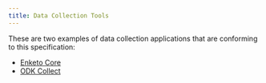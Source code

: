 ```yaml
---
title: Data Collection Tools
---
```


These are two examples of data collection applications that are conforming to this specification:

* [Enketo Core](https://github.com/enketo/enketo-core)
* [ODK Collect](https://code.google.com/p/opendatakit/source/browse?repo=collect)
